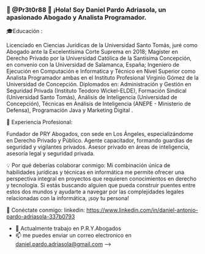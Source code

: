 ### 👾 @Pr3t0r88 👋 ¡Hola! Soy Daniel Pardo Adriasola, un apasionado Abogado y Analista Programador.

🎓Educación :

Licenciado en Ciencias Jurídicas de la Universidad Santo Tomás, juré como Abogado ante la Excelentísima Corte Suprema en 2018;
Magíster en Derecho Privado por la Universidad Católica de la Santísima Concepción, en convenio con la Universidad de Salamanca, España;
Ingeniero de Ejecución en Computación e Informatica y Técnico en Nivel Superior como Analista Programador ambas en el Instituto Profesional Virginio Gómez de la Universidad de Concepción.
Diplomados en: Administración y Gestión en Seguridad Privada (Instituto Teodoro Wickel-ELDE), Formación Sindical (Universidad Santo Tomás), Análisis de Inteligencia (Universidad de Concepción), Técnicas en Análisis de Inteligencia (ANEPE - Ministerio de Defensa), Programación Java y Marketing Digital .

💼 Experiencia Profesional:

Fundador de PRY Abogados, con sede en Los Ángeles, especializándome en Derecho Privado y Público.
Agente capacitador, formando guardias de seguridad y vigilantes privados.
Asesor privado en áreas de inteligencia, asesoría legal y seguridad privada.


💡 Por qué deberías colaborar conmigo: 
Mi combinación única de habilidades jurídicas y técnicas en informática me permite ofrecer una perspectiva integral en proyectos que requieren conocimientos en derecho y tecnología. Si estás buscando alguien que pueda construir puentes entre estos dos mundos y ayudarte a navegar por las complejidades legales relacionadas con la informática, ¡soy tu persona!

🔗 Conéctate conmigo: linkedin:  https://www.linkedin.com/in/daniel-antonio-pardo-adriasola-337b0793

- 🔭 Actualmente trabajo en P.R.Y.Abogados
- 📫 me puedes enviar un correo electronico en daniel.pardo.adriasola@gmail.com
-->

